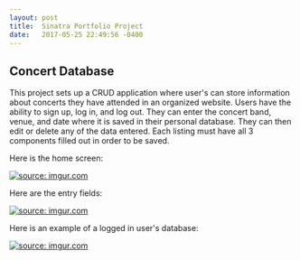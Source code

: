 ```yaml
---
layout: post
title:  Sinatra Portfolio Project 
date:   2017-05-25 22:49:56 -0400
---
```



## Concert Database

This project sets up a CRUD application where user's can store information about concerts they have attended in an organized website. Users have the ability to sign up, log in, and log out. They can enter the concert band, venue, and date where it is saved in their personal database. They can then edit or delete any of the data entered. Each listing must have all 3 components filled out in order to be saved.

Here is the home screen: 

<a href="http://imgur.com/7YIIln0"><img src="http://i.imgur.com/7YIIln0.png?2" title="source: imgur.com" /></a>

Here are the entry fields: 

<a href="http://imgur.com/VpC1vRn"><img src="http://i.imgur.com/VpC1vRn.png" title="source: imgur.com" /></a>

Here is an example of a logged in user's database:

<a href="http://imgur.com/tFbje8K"><img src="http://i.imgur.com/tFbje8K.png" title="source: imgur.com" /></a>
